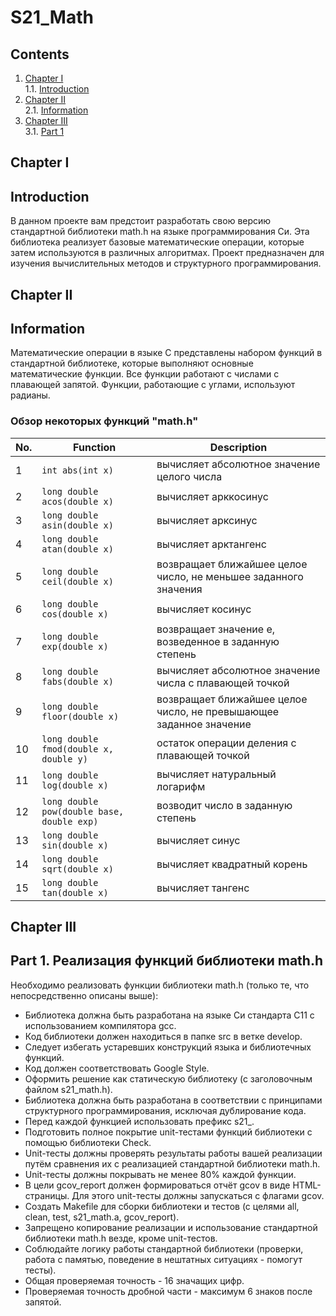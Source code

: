 # S21_Math

## Contents
1. [Chapter I](#chapter-i) \
    1.1. [Introduction](#introduction)
2. [Chapter II](#chapter-ii) \
    2.1. [Information](#information)
3. [Chapter III](#chapter-iii) \
    3.1. [Part 1](#part-1-реализация-функций-библиотеки-mathh)

## Chapter I

## Introduction

В данном проекте вам предстоит разработать свою версию стандартной библиотеки math.h на языке программирования Си. Эта библиотека реализует базовые математические операции, которые затем используются в различных алгоритмах. Проект предназначен для изучения вычислительных методов и структурного программирования.

## Chapter II

## Information

Математические операции в языке C представлены набором функций в стандартной библиотеке, которые выполняют основные математические функции. Все функции работают с числами с плавающей запятой. Функции, работающие с углами, используют радианы.

### Обзор некоторых функций "math.h"

| No. | Function | Description |
| --- | -------- | ----------- |
| 1 | `int abs(int x)` | вычисляет абсолютное значение целого числа |
| 2 | `long double acos(double x)` | вычисляет арккосинус |
| 3 | `long double asin(double x)` | вычисляет арксинус |
| 4 | `long double atan(double x)` | вычисляет арктангенс |
| 5 | `long double ceil(double x)` | возвращает ближайшее целое число, не меньшее заданного значения |
| 6 | `long double cos(double x)` | вычисляет косинус |
| 7 | `long double exp(double x)` | возвращает значение e, возведенное в заданную степень |
| 8 | `long double fabs(double x)` | вычисляет абсолютное значение числа с плавающей точкой |
| 9 | `long double floor(double x)` | возвращает ближайшее целое число, не превышающее заданное значение |
| 10 | `long double fmod(double x, double y)` | остаток операции деления с плавающей точкой |
| 11 | `long double log(double x)` | вычисляет натуральный логарифм |
| 12 | `long double pow(double base, double exp)` | возводит число в заданную степень |
| 13 | `long double sin(double x)` | вычисляет синус |
| 14 | `long double sqrt(double x)` | вычисляет квадратный корень |
| 15 | `long double tan(double x)` | вычисляет тангенс |

## Chapter III

## Part 1. Реализация функций библиотеки math.h

Необходимо реализовать функции библиотеки math.h (только те, что непосредственно описаны выше):

- Библиотека должна быть разработана на языке Си стандарта C11 с использованием компилятора gcc.
- Код библиотеки должен находиться в папке src в ветке develop.
- Следует избегать устаревших конструкций языка и библиотечных функций.
- Код должен соответствовать Google Style.
- Оформить решение как статическую библиотеку (с заголовочным файлом s21_math.h).
- Библиотека должна быть разработана в соответствии с принципами структурного программирования, исключая дублирование кода.
- Перед каждой функцией использовать префикс s21_.
- Подготовить полное покрытие unit-тестами функций библиотеки с помощью библиотеки Check.
- Unit-тесты должны проверять результаты работы вашей реализации путём сравнения их с реализацией стандартной библиотеки math.h.
- Unit-тесты должны покрывать не менее 80% каждой функции.
- В цели gcov_report должен формироваться отчёт gcov в виде HTML-страницы. Для этого unit-тесты должны запускаться с флагами gcov.
- Создать Makefile для сборки библиотеки и тестов (с целями all, clean, test, s21_math.a, gcov_report).
- Запрещено копирование реализации и использование стандартной библиотеки math.h везде, кроме unit-тестов.
- Соблюдайте логику работы стандартной библиотеки (проверки, работа с памятью, поведение в нештатных ситуациях - помогут тесты).
- Общая проверяемая точность - 16 значащих цифр.
- Проверяемая точность дробной части - максимум 6 знаков после запятой.
